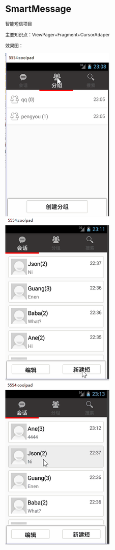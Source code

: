 # SmartMessage
智能短信项目

主要知识点：ViewPager+Fragment+CursorAdaper

 效果图：

![](1001.gif)  ![](1002.gif)  ![](1003.gif)